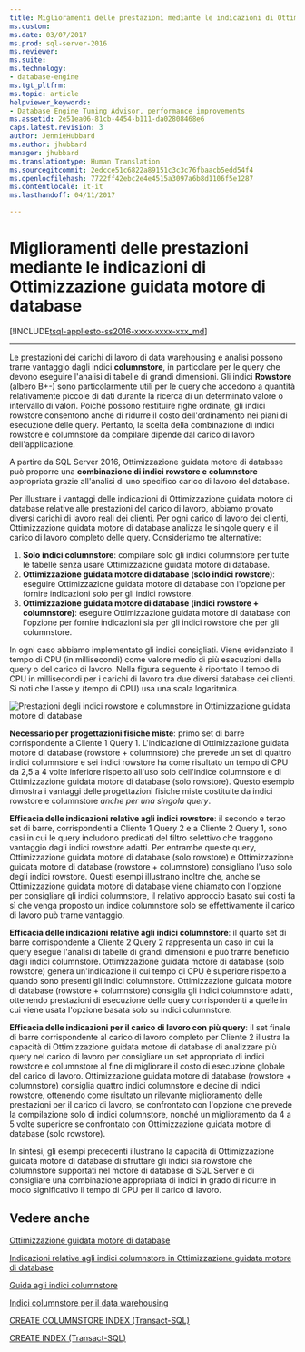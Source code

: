 ```yaml
---
title: Miglioramenti delle prestazioni mediante le indicazioni di Ottimizzazione guidata motore di database | Microsoft Docs
ms.custom: 
ms.date: 03/07/2017
ms.prod: sql-server-2016
ms.reviewer: 
ms.suite: 
ms.technology:
- database-engine
ms.tgt_pltfrm: 
ms.topic: article
helpviewer_keywords:
- Database Engine Tuning Advisor, performance improvements
ms.assetid: 2e51ea06-81cb-4454-b111-da02808468e6
caps.latest.revision: 3
author: JennieHubbard
ms.author: jhubbard
manager: jhubbard
ms.translationtype: Human Translation
ms.sourcegitcommit: 2edcce51c6822a89151c3c3c76fbaacb5edd54f4
ms.openlocfilehash: 7722ff42ebc2e4e4515a3097a6b8d1106f5e1287
ms.contentlocale: it-it
ms.lasthandoff: 04/11/2017

---
```

# <a name="performance-improvements-using-dta-recommendations"></a>Miglioramenti delle prestazioni mediante le indicazioni di Ottimizzazione guidata motore di database
[!INCLUDE[tsql-appliesto-ss2016-xxxx-xxxx-xxx_md](../../includes/tsql-appliesto-ss2016-xxxx-xxxx-xxx-md.md)]


---
Le prestazioni dei carichi di lavoro di data warehousing e analisi possono trarre vantaggio dagli indici **columnstore**, in particolare per le query che devono eseguire l'analisi di tabelle di grandi dimensioni. Gli indici **Rowstore** (albero B+-) sono particolarmente utili per le query che accedono a quantità relativamente piccole di dati durante la ricerca di un determinato valore o intervallo di valori. Poiché possono restituire righe ordinate, gli indici rowstore consentono anche di ridurre il costo dell'ordinamento nei piani di esecuzione delle query. Pertanto, la scelta della combinazione di indici rowstore e columnstore da compilare dipende dal carico di lavoro dell'applicazione.

A partire da SQL Server 2016, Ottimizzazione guidata motore di database può proporre una **combinazione di indici rowstore e columnstore** appropriata grazie all'analisi di uno specifico carico di lavoro del database. 

Per illustrare i vantaggi delle indicazioni di Ottimizzazione guidata motore di database relative alle prestazioni del carico di lavoro, abbiamo provato diversi carichi di lavoro reali dei clienti. Per ogni carico di lavoro dei clienti, Ottimizzazione guidata motore di database analizza le singole query e il carico di lavoro completo delle query. Consideriamo tre alternative:
  
  1. **Solo indici columnstore**: compilare solo gli indici columnstore per tutte le tabelle senza usare Ottimizzazione guidata motore di database. 
  2. **Ottimizzazione guidata motore di database (solo indici rowstore)**: eseguire Ottimizzazione guidata motore di database con l'opzione per fornire indicazioni solo per gli indici rowstore.
  3. **Ottimizzazione guidata motore di database (indici rowstore + columnstore)**: eseguire Ottimizzazione guidata motore di database con l'opzione per fornire indicazioni sia per gli indici rowstore che per gli columnstore.  
   
In ogni caso abbiamo implementato gli indici consigliati. Viene evidenziato il tempo di CPU (in millisecondi) come valore medio di più esecuzioni della query o del carico di lavoro. Nella figura seguente è riportato il tempo di CPU in millisecondi per i carichi di lavoro tra due diversi database dei clienti. Si noti che l'asse y (tempo di CPU) usa una scala logaritmica.   


![Prestazioni degli indici rowstore e columnstore in Ottimizzazione guidata motore di database](../../relational-databases/performance/media/dta-columnstore-rowstore-performance.gif)



**Necessario per progettazioni fisiche miste**: primo set di barre corrispondente a Cliente 1 Query 1. L'indicazione di Ottimizzazione guidata motore di database (rowstore + columnstore) che prevede un set di quattro indici columnstore e sei indici rowstore ha come risultato un tempo di CPU da 2,5 a 4 volte inferiore rispetto all'uso solo dell'indice columnstore e di Ottimizzazione guidata motore di database (solo rowstore). Questo esempio dimostra i vantaggi delle progettazioni fisiche miste costituite da indici rowstore e columnstore *anche per una singola query*. 

**Efficacia delle indicazioni relative agli indici rowstore**: il secondo e terzo set di barre, corrispondenti a Cliente 1 Query 2 e a Cliente 2 Query 1, sono casi in cui le query includono predicati del filtro selettivo che traggono vantaggio dagli indici rowstore adatti. Per entrambe queste query, Ottimizzazione guidata motore di database (solo rowstore) e Ottimizzazione guidata motore di database (rowstore + columnstore) consigliano l'uso solo degli indici rowstore. Questi esempi illustrano inoltre che, anche se Ottimizzazione guidata motore di database viene chiamato con l'opzione per consigliare gli indici columnstore, il relativo approccio basato sui costi fa sì che venga proposto un indice columnstore solo se effettivamente il carico di lavoro può trarne vantaggio.

**Efficacia delle indicazioni relative agli indici columnstore**: il quarto set di barre corrispondente a Cliente 2 Query 2 rappresenta un caso in cui la query esegue l'analisi di tabelle di grandi dimensioni e può trarre beneficio dagli indici columnstore. Ottimizzazione guidata motore di database (solo rowstore) genera un'indicazione il cui tempo di CPU è superiore rispetto a quando sono presenti gli indici columnstore. Ottimizzazione guidata motore di database (rowstore + columnstore) consiglia gli indici columnstore adatti, ottenendo prestazioni di esecuzione delle query corrispondenti a quelle in cui viene usata l'opzione basata solo su indici columnstore.

**Efficacia delle indicazioni per il carico di lavoro con più query**: il set finale di barre corrispondente al carico di lavoro completo per Cliente 2 illustra la capacità di Ottimizzazione guidata motore di database di analizzare più query nel carico di lavoro per consigliare un set appropriato di indici rowstore e columnstore al fine di migliorare il costo di esecuzione globale del carico di lavoro. Ottimizzazione guidata motore di database (rowstore + columnstore) consiglia quattro indici columnstore e decine di indici rowstore, ottenendo come risultato un rilevante miglioramento delle prestazioni per il carico di lavoro, se confrontato con l'opzione che prevede la compilazione solo di indici columnstore, nonché un miglioramento da 4 a 5 volte superiore se confrontato con Ottimizzazione guidata motore di database (solo rowstore).

In sintesi, gli esempi precedenti illustrano la capacità di Ottimizzazione guidata motore di database di sfruttare gli indici sia rowstore che columnstore supportati nel motore di database di SQL Server e di consigliare una combinazione appropriata di indici in grado di ridurre in modo significativo il tempo di CPU per il carico di lavoro. 

<a name="see-also"></a>Vedere anche
---
[Ottimizzazione guidata motore di database](../../relational-databases/performance/database-engine-tuning-advisor.md)

[Indicazioni relative agli indici columnstore in Ottimizzazione guidata motore di database](../../relational-databases/performance/columnstore-index-recommendations-in-database-engine-tuning-advisor-dta.md)

[Guida agli indici columnstore](~/relational-databases/indexes/columnstore-indexes-overview.md)

[Indici columnstore per il data warehousing](~/relational-databases/indexes/columnstore-indexes-data-warehouse.md)

[CREATE COLUMNSTORE INDEX (Transact-SQL)](../../t-sql/statements/create-columnstore-index-transact-sql.md)

[CREATE INDEX (Transact-SQL)](../../t-sql/statements/create-index-transact-sql.md)




